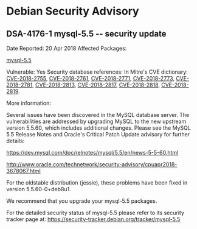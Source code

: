 
Debian Security Advisory
========================


DSA-4176-1 mysql-5.5 -- security update
---------------------------------------



Date Reported:
20 Apr 2018
Affected Packages:

[mysql-5.5](https://packages.debian.org/src:mysql-5.5)

Vulnerable:
Yes
Security database references:
In Mitre's CVE dictionary: [CVE-2018-2755](https://security-tracker.debian.org/tracker/CVE-2018-2755), [CVE-2018-2761](https://security-tracker.debian.org/tracker/CVE-2018-2761), [CVE-2018-2771](https://security-tracker.debian.org/tracker/CVE-2018-2771), [CVE-2018-2773](https://security-tracker.debian.org/tracker/CVE-2018-2773), [CVE-2018-2781](https://security-tracker.debian.org/tracker/CVE-2018-2781), [CVE-2018-2813](https://security-tracker.debian.org/tracker/CVE-2018-2813), [CVE-2018-2817](https://security-tracker.debian.org/tracker/CVE-2018-2817), [CVE-2018-2818](https://security-tracker.debian.org/tracker/CVE-2018-2818), [CVE-2018-2819](https://security-tracker.debian.org/tracker/CVE-2018-2819).  

More information:

Several issues have been discovered in the MySQL database server. The
vulnerabilities are addressed by upgrading MySQL to the new upstream
version 5.5.60, which includes additional changes. Please see the MySQL
5.5 Release Notes and Oracle's Critical Patch Update advisory for
further details:



<https://dev.mysql.com/doc/relnotes/mysql/5.5/en/news-5-5-60.html>
  

<http://www.oracle.com/technetwork/security-advisory/cpuapr2018-3678067.html>



For the oldstable distribution (jessie), these problems have been fixed
in version 5.5.60-0+deb8u1.


We recommend that you upgrade your mysql-5.5 packages.


For the detailed security status of mysql-5.5 please refer to
its security tracker page at:
<https://security-tracker.debian.org/tracker/mysql-5.5>






